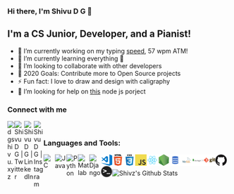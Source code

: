 <!--
**Shivz3232/Shivz3232** is a ✨ _special_ ✨ repository because its `README.md` (this file) appears on your GitHub profile.

Here are some ideas to get you started:

- 🔭 I’m currently working on ...
- 🌱 I’m currently learning ...
- 👯 I’m looking to collaborate on ...
- 🤔 I’m looking for help with ...
- 💬 Ask me about ...
- 📫 How to reach me: ...
- 😄 Pronouns: ...
- ⚡ Fun fact: ...
-->

### Hi there, I'm Shivu D G 👋

## I'm a CS Junior, Developer, and a Pianist!

-   🔭 I’m currently working on my typing [speed](https://www.keybr.com/profile/12fip50), 57 wpm ATM!
-   🌱 I’m currently learning everything 🤣
-   👯 I’m looking to collaborate with other developers
-   🥅 2020 Goals: Contribute more to Open Source projects
-   ⚡ Fun fact: I love to draw and design with caligraphy
-   🤔 I’m looking for help on [this](https://github.com/Shivz3232/LAN-file-browser) node js porject

### Connect with me

[<img align="left" alt="dgshivu.xyz" width="16px" src="https://i.ibb.co/8BJFswX/images-removebg-preview.png" />][website]
[<img align="left" alt="Shivu D G | Twitter" width="22px" src="https://cdn.jsdelivr.net/npm/simple-icons@v3/icons/twitter.svg" />][twitter]
[<img align="left" alt="Shivu D G | LinkedIn" width="22px" src="https://cdn.jsdelivr.net/npm/simple-icons@v3/icons/linkedin.svg" />][linkedin]
[<img align="left" alt="Shivu D G | Instagram" width="22px" src="https://cdn.jsdelivr.net/npm/simple-icons@v3/icons/instagram.svg" />][instagram]

<br />

### Languages and Tools:

[<img align="left" alt="C" width="26px" src="https://img.icons8.com/color/48/000000/c-programming.png"/>][webdevplaylist]
[<img align="left" alt="Java" width="26px" src="https://img.icons8.com/ios-filled/50/000000/java-coffee-cup-logo--v1.png" />][webdevplaylist]
[<img align="left" alt="Python" width="26px" src="https://img.icons8.com/color/48/000000/python.png" />][webdevplaylist]
[<img align="left" alt="Matlab" width="26px" src="https://img.icons8.com/nolan/64/matlab.png" />][webdevplaylist]
[<img align="left" alt="Django" width="26px" src="https://img.icons8.com/color/48/000000/django.png" />][webdevplaylist]
[<img align="left" alt="Visual Studio Code" width="26px" src="https://raw.githubusercontent.com/github/explore/80688e429a7d4ef2fca1e82350fe8e3517d3494d/topics/visual-studio-code/visual-studio-code.png" />][webdevplaylist]
[<img align="left" alt="HTML5" width="26px" src="https://raw.githubusercontent.com/github/explore/80688e429a7d4ef2fca1e82350fe8e3517d3494d/topics/html/html.png" />][webdevplaylist]
[<img align="left" alt="CSS3" width="26px" src="https://raw.githubusercontent.com/github/explore/80688e429a7d4ef2fca1e82350fe8e3517d3494d/topics/css/css.png" />][cssplaylist]

<!-- [<img align="left" alt="Sass" width="26px" src="https://raw.githubusercontent.com/github/explore/80688e429a7d4ef2fca1e82350fe8e3517d3494d/topics/sass/sass.png" />][cssplaylist] -->

[<img align="left" alt="JavaScript" width="26px" src="https://raw.githubusercontent.com/github/explore/80688e429a7d4ef2fca1e82350fe8e3517d3494d/topics/javascript/javascript.png" />][jsplaylist]
[<img align="left" alt="React" width="26px" src="https://raw.githubusercontent.com/github/explore/80688e429a7d4ef2fca1e82350fe8e3517d3494d/topics/react/react.png" />][reactplaylist]

<!-- [<img align="left" alt="Gatsby" width="26px" src="https://raw.githubusercontent.com/github/explore/e94815998e4e0713912fed477a1f346ec04c3da2/topics/gatsby/gatsby.png" />][webdevplaylist] -->
<!-- [<img align="left" alt="GraphQL" width="26px" src="https://raw.githubusercontent.com/github/explore/80688e429a7d4ef2fca1e82350fe8e3517d3494d/topics/graphql/graphql.png" />][webdevplaylist] -->

[<img align="left" alt="Node.js" width="26px" src="https://raw.githubusercontent.com/github/explore/80688e429a7d4ef2fca1e82350fe8e3517d3494d/topics/nodejs/nodejs.png" />][webdevplaylist]

<!-- [<img align="left" alt="Deno" width="26px" src="https://raw.githubusercontent.com/github/explore/361e2821e2dea67711cde99c9c40ed357061cf27/topics/deno/deno.png" />][webdevplaylist] -->

[<img align="left" alt="SQL" width="26px" src="https://raw.githubusercontent.com/github/explore/80688e429a7d4ef2fca1e82350fe8e3517d3494d/topics/sql/sql.png" />][webdevplaylist]
[<img align="left" alt="MySQL" width="26px" src="https://raw.githubusercontent.com/github/explore/80688e429a7d4ef2fca1e82350fe8e3517d3494d/topics/mysql/mysql.png" />][webdevplaylist]
[<img align="left" alt="MongoDB" width="26px" src="https://raw.githubusercontent.com/github/explore/80688e429a7d4ef2fca1e82350fe8e3517d3494d/topics/mongodb/mongodb.png" />][webdevplaylist]
[<img align="left" alt="Git" width="26px" src="https://raw.githubusercontent.com/github/explore/80688e429a7d4ef2fca1e82350fe8e3517d3494d/topics/git/git.png" />][webdevplaylist]
[<img align="left" alt="GitHub" width="26px" src="https://raw.githubusercontent.com/github/explore/78df643247d429f6cc873026c0622819ad797942/topics/github/github.png" />][webdevplaylist]
[<img align="left" alt="HTML5" width="26px" src="https://raw.githubusercontent.com/github/explore/80688e429a7d4ef2fca1e82350fe8e3517d3494d/topics/terminal/terminal.png" />][webdevplaylist]

<br />
<br />

<img align="left" alt="Shivz's Github Stats" src="https://github-readme-stats.shivz3232.vercel.app/api?username=Shivz3232&show_icons=true&hide_border=true" />

[website]: https://dgshivu.xyz
[twitter]: https://twitter.com/shivu_dg
[instagram]: https://www.instagram.com/s_h_y_v_z/?hl=en
[linkedin]: https://www.linkedin.com/in/dgshivu/
[webdevplaylist]: #
[jsplaylist]: #
[cssplaylist]: #
[reactplaylist]: #
